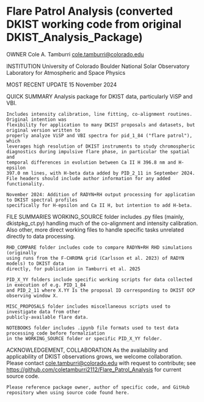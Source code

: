 # Flare Patrol Analysis (converted DKIST working code from original DKIST_Analysis_Package)

OWNER
    Cole A. Tamburri
    cole.tamburri@colorado.edu
    
INSTITUTION
    University of Colorado Boulder
    National Solar Observatory
    Laboratory for Atmospheric and Space Physics
    
MOST RECENT UPDATE
    15 November 2024
    
QUICK SUMMARY
    Analysis package for DKIST data, particularly ViSP and VBI. 
    
    Includes intensity calibration, line fitting, co-alignment routines.  Original intention was 
    flexibility for application to many DKIST proposals and datasets, but original version written to 
    properly analyze ViSP and VBI spectra for pid_1_84 ("flare patrol"), which
    leverages high resolution of DKIST instruments to study chromospheric 
    diagnostics during impulsive flare phase, in particular the spatial and
    temporal differences in evolution between Ca II H 396.8 nm and H-epsilon
    397.0 nm lines, with H-beta data added by PID_2_11 in September 2024. 
    File headers should include author information for any added functionality.
    
    November 2024: Addition of RADYN+RH output processing for application to DKIST spectral profiles
    specifically for H-epsilon and Ca II H, but intention to add H-beta.
    
    
FILE SUMMARIES
    WORKING_SOURCE folder includes .py files (mainly, dkistpkg_ct.py) handling much of the
    co-alignment and intensity calibration.  Also other, more direct working files to handle specific
    tasks unrelated directly to data processing.
    
    RHD_COMPARE folder includes code to compare RADYN+RH RHD simulations (originally 
    using runs from the F-CHROMA grid (Carlsson et al. 2023) of RADYN models) to DKIST data 
    directly, for publication in Tamburri et al. 2025
    
    PID_X_YY folders include specific working scripts for data collected in execution of e.g. PID_1_84
    and PID_2_11 where X.YY Is the proposal ID corresponding to DKIST OCP observing window X.
    
    MISC_PROPOSALS folder includes miscellaneous scripts used to investigate data from other
    publicly-available flare data.
    
    NOTEBOOKS folder includes .ipynb file formats used to test data processing code before formalziation
    in the WORKING_SOURCE folder or specific PID_X_YY folder.
        
ACKNOWLEDGEMENT, COLLABORATION
    As the availability and applicability of DKIST observations grows, we 
    welcome collaboration.  Please contact cole.tamburri@colorado.edu with 
    request to contribute; see https://github.com/coletamburri2112/Flare_Patrol_Analysis
    for current source code.
    
    Please reference package owner, author of specific code, and GitHub 
    repository when using source code found here.

